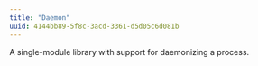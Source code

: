 ```yaml
---
title: "Daemon"
uuid: 4144bb89-5f8c-3acd-3361-d5d05c6d081b
---
```


A single-module library with support for daemonizing a process.
